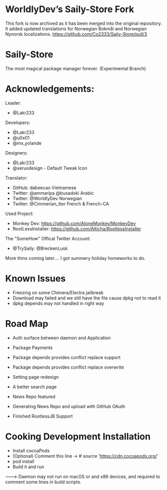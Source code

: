 # WorldlyDev’s Saily-Store Fork

This fork is now archived as it has been merged into the original repository.
It added updated translations for Norwegian Bokmål and Norwegian Nynorsk localizations.
https://github.com/Co2333/Saily-Store/pull/3


# Saily-Store  

The most magical package manager forever. (Experimental Branch)   

# Acknowledgements:    

Leader:    
- @Lakr233     

Developers:   
- @Lakr233     
- @u0x01     
- @mx_yolande      

Designers:   
- @Lakr233     
- @xerusdesign - Default Tweak Icon   

Translator:   
- GitHub: dabeecao Vietnamese  
- Twitter: @ammaripa @busadoki Arabic  
- Twitter: @WorldlyDev Norwegian  
- Twitter: @Cimmerian_Iter French & French-CA    

Used Project:   
- Monkey Dev: https://github.com/AloneMonkey/MonkeyDev  
- RootLessInstaller: https://github.com/Alticha/RootlessInstaller  

The "SomeHow" Offical Twitter Account:   
- @TrySaily: @BreckenLusk  

More thins coming later.... I got summery holiday homeworks to do.  

# Known Issues

- Freezing on some Chimera/Electra jailbreak  
- Download may failed and we still have the file cause dpkg not to read it  
- dpkg depends may not handled in right way  

# Road Map

- Auth surface between daemon and Application  
- Package Payments  
- Package depends provides conflict replace support  
- Package depends provides conflict replace overwrite  
- Setting page redesign  
- A better search page  
- News Repo featured  
- Generating News Repo and upload with GitHub OAuth  

- Finished RootlessJB Support  

# Cooking Development Installation  

- Install cocoaPods  
- (Optional) Comment this line -> # source 'https://cdn.cocoapods.org/'  
- pod install  
- Build it and run  

---> Daemon may not run on macOS or and x86 devices, and required to comment some lines in build scripts.   

